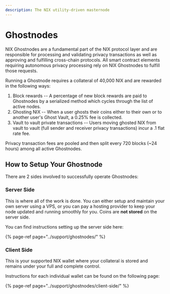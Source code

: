 ```yaml
---
description: The NIX utility-driven masternode
---
```


# Ghostnodes

NIX Ghostnodes are a fundamental part of the NIX protocol layer and are responsible for processing and validating privacy transactions as well as approving and fulfilling cross-chain protocols. All smart contract elements requiring autonomous privacy processing rely on NIX Ghostnodes to fulfill those requests.

Running a Ghostnode requires a collateral of 40,000 NIX and are rewarded in the following ways:

1. Block rewards -- A percentage of new block rewards are paid to Ghostnodes by a serialized method which cycles through the list of active nodes.
2. Ghosting NIX -- When a user ghosts their coins either to their own or to another user's Ghost Vault, a 0.25% fee is collected.
3. Vault to vault private transactions -- Users moving ghosted NIX from vault to vault \(full sender and receiver privacy transactions\) incur a .1 flat rate fee.

Privacy transaction fees are pooled and then split every 720 blocks \(~24 hours\) among all active Ghostnodes.

## How to Setup Your Ghostnode

There are 2 sides involved to successfully operate Ghostnodes:

### **Server Side**

This is where all of the work is done. You can either setup and maintain your own server using a VPS, or you can pay a hosting provider to keep your node updated and running smoothly for you. Coins are **not stored** on the server side.

You can find instructions setting up the server side here:

{% page-ref page="../support/ghostnodes/" %}



### **Client Side**

This is your supported NIX wallet where your collateral is stored and remains under your full and complete control.

Instructions for each individual wallet can be found on the following page:

{% page-ref page="../support/ghostnodes/client-side/" %}

